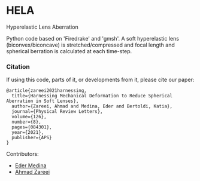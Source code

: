 # HELA
Hyperelastic Lens Aberration



Python code based on 'Firedrake' and 'gmsh'. A soft hyperelastic lens (biconvex/biconcave) is stretched/compressed and focal length and spherical berration is calculated at each time-step.



### Citation

If using this code, parts of it, or developments from it, please cite our paper:

```
@article{zareei2021harnessing,
  title={Harnessing Mechanical Deformation to Reduce Spherical Aberration in Soft Lenses},
  author={Zareei, Ahmad and Medina, Eder and Bertoldi, Katia},
  journal={Physical Review Letters},
  volume={126},
  number={8},
  pages={084301},
  year={2021},
  publisher={APS}
}
```





Contributors:
- <a href = "https://github.com/medinaeder">Eder Medina</a> 
- <a href="https://github.com/ahmadzareei">Ahmad Zareei</a> 
